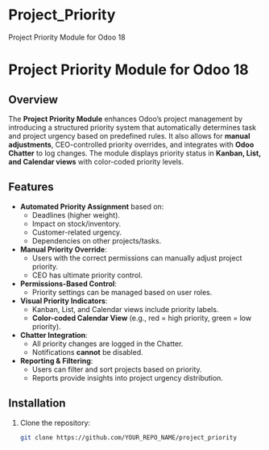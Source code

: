 # Project_Priority
Project Priority Module for Odoo 18
# Project Priority Module for Odoo 18

## Overview
The **Project Priority Module** enhances Odoo’s project management by introducing a structured priority system that automatically determines task and project urgency based on predefined rules. It also allows for **manual adjustments**, CEO-controlled priority overrides, and integrates with **Odoo Chatter** to log changes. The module displays priority status in **Kanban, List, and Calendar views** with color-coded priority levels.

## Features
- **Automated Priority Assignment** based on:
  - Deadlines (higher weight).
  - Impact on stock/inventory.
  - Customer-related urgency.
  - Dependencies on other projects/tasks.
- **Manual Priority Override**:
  - Users with the correct permissions can manually adjust project priority.
  - CEO has ultimate priority control.
- **Permissions-Based Control**:
  - Priority settings can be managed based on user roles.
- **Visual Priority Indicators**:
  - Kanban, List, and Calendar views include priority labels.
  - **Color-coded Calendar View** (e.g., red = high priority, green = low priority).
- **Chatter Integration**:
  - All priority changes are logged in the Chatter.
  - Notifications **cannot** be disabled.
- **Reporting & Filtering**:
  - Users can filter and sort projects based on priority.
  - Reports provide insights into project urgency distribution.

## Installation
1. Clone the repository:
   ```bash
   git clone https://github.com/YOUR_REPO_NAME/project_priority
